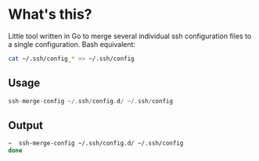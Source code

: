 # What's this?
Little tool written in Go to merge several individual ssh configuration files to a single configuration. 
Bash equivalent: 
```sh
cat ~/.ssh/config_* >> ~/.ssh/config
```

## Usage
```go
ssh-merge-config ~/.ssh/config.d/ ~/.ssh/config
```

## Output
```sh
~  ssh-merge-config ~/.ssh/config.d/ ~/.ssh/config
done
```